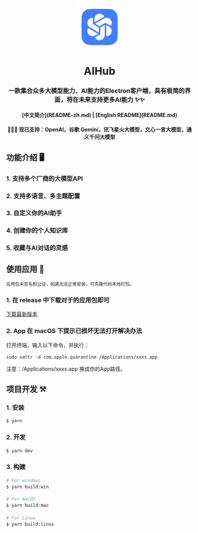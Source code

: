 <p align="center">
  <img src="/resources/icon.png" alt="logo" width="120">
</p>
<p align="center">
  <h1 align="center">AIHub</h1>
  <h3 align="center">
    一款集合众多大模型能力、AI能力的Electron客户端，具有极简的界面，将在未来支持更多AI能力 ✨✨
  </h3>
</p>

<h4 align="center">
  [中文简介](README-zh.md) | [English README](README.md)
</h4>

<h4 align="center">
  🎉🎉🎉 现已支持：OpenAI，谷歌 Gemini，讯飞星火大模型，文心一言大模型，通义千问大模型
</h4>

## 功能介绍  🖥️

### 1. 支持多个厂商的大模型API

### 2. 支持多语言、多主题配置

### 3. 自定义你的AI助手

### 4. 创建你的个人知识库

### 5. 收藏与AI对话的灵感

## 使用应用  🚀

`应用包未签名和公证，如遇无法正常安装，可克隆代码本地打包。`

### 1. 在 release 中下载对于的应用包即可

[下载最新版本](https://github.com/classfang/AIHub/releases)

### 2. App 在 macOS 下提示已损坏无法打开解决办法

打开终端，输入以下命令，并执行：

```shell
sudo xattr -d com.apple.quarantine /Applications/xxxx.app
```

注意：/Applications/xxxx.app 换成你的App路径。

## 项目开发  ⚒️

### 1. 安装

```bash
$ yarn
```

### 2. 开发

```bash
$ yarn dev
```

### 3. 构建

```bash
# For windows
$ yarn build:win

# For macOS
$ yarn build:mac

# For Linux
$ yarn build:linux
```
